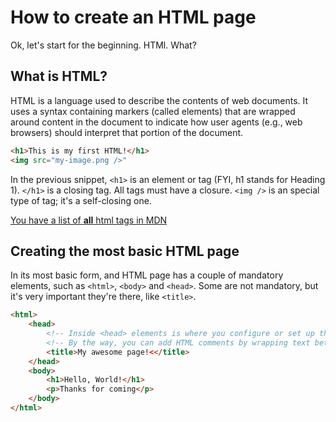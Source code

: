 # How to create an HTML page

Ok, let's start for the beginning. HTMl. What?

## What is HTML?

HTML is a language used to describe the contents of web documents. It uses a syntax containing markers (called elements) that are wrapped around content in the document to indicate how user agents (e.g., web browsers) should interpret that portion of the document.

```HTML
<h1>This is my first HTML!</h1>
<img src="my-image.png />"
```

In the previous snippet, ``<h1>`` is an element or tag (FYI, h1 stands for Heading 1). `</h1>` is a closing tag. All tags must have a closure. `<img />` is an special type of tag; it's a self-closing one.

[You have a list of **all** html tags in MDN](https://developer.mozilla.org/en/docs/Web/HTML/Element)

## Creating the most basic HTML page

In its most basic form, and HTML page has a couple of mandatory elements, such as `<html>`, `<body>` and `<head>`. Some are not mandatory, but it's very important they're there, like `<title>`.

```HTML
<html>
    <head>
        <!-- Inside <head> elements is where you configure or set up the page, indicating what resources it will use or telling the browser hot to render specific parts of it. -->
        <!-- By the way, you can add HTML comments by wrapping text between this funky symbols! -->
        <title>My awesome page!<</title>
    </head>
    <body>
        <h1>Hello, World!</h1>
        <p>Thanks for coming</p>
    </body>
</html>
```
